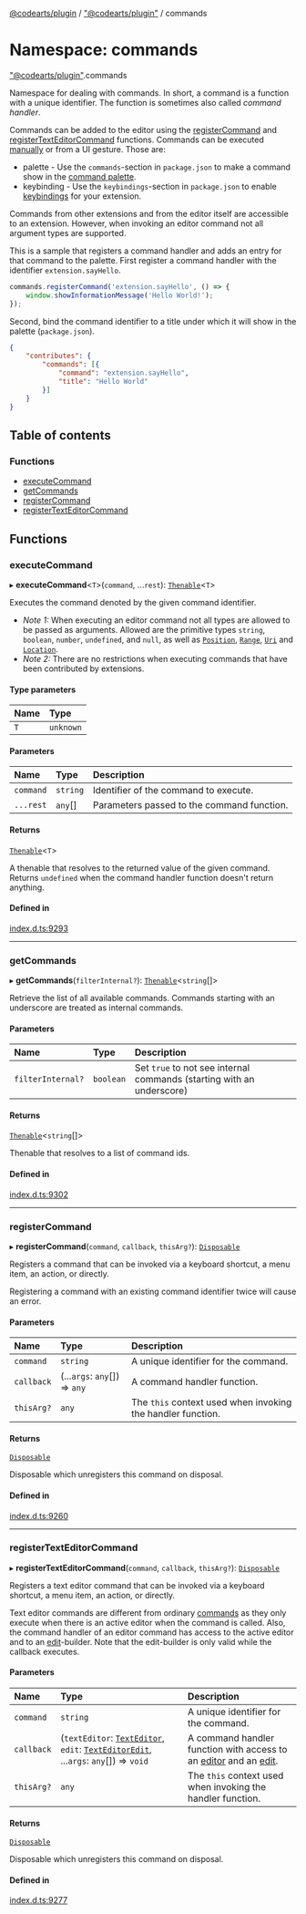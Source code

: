 [@codearts/plugin](../README.md) / ["@codearts/plugin"](_codearts_plugin_.md) / commands

# Namespace: commands

["@codearts/plugin"](_codearts_plugin_.md).commands

Namespace for dealing with commands. In short, a command is a function with a
unique identifier. The function is sometimes also called _command handler_.

Commands can be added to the editor using the [registerCommand](codearts_plugin_.commands.md#registercommand)
and [registerTextEditorCommand](codearts_plugin_.commands.md#registertexteditorcommand) functions. Commands
can be executed [manually](codearts_plugin_.commands.md#executecommand) or from a UI gesture. Those are:

* palette - Use the `commands`-section in `package.json` to make a command show in
the [command palette](https://code.visualstudio.com/docs/getstarted/userinterface#_command-palette).
* keybinding - Use the `keybindings`-section in `package.json` to enable
[keybindings](https://code.visualstudio.com/docs/getstarted/keybindings#_customizing-shortcuts)
for your extension.

Commands from other extensions and from the editor itself are accessible to an extension. However,
when invoking an editor command not all argument types are supported.

This is a sample that registers a command handler and adds an entry for that command to the palette. First
register a command handler with the identifier `extension.sayHello`.
```javascript
commands.registerCommand('extension.sayHello', () => {
	window.showInformationMessage('Hello World!');
});
```
Second, bind the command identifier to a title under which it will show in the palette (`package.json`).
```json
{
	"contributes": {
		"commands": [{
			"command": "extension.sayHello",
			"title": "Hello World"
		}]
	}
}
```

## Table of contents

### Functions

- [executeCommand](codearts_plugin_.commands.md#executecommand)
- [getCommands](codearts_plugin_.commands.md#getcommands)
- [registerCommand](codearts_plugin_.commands.md#registercommand)
- [registerTextEditorCommand](codearts_plugin_.commands.md#registertexteditorcommand)

## Functions

### executeCommand

▸ **executeCommand**<`T`\>(`command`, ...`rest`): [`Thenable`](../interfaces/Thenable.md)<`T`\>

Executes the command denoted by the given command identifier.

* *Note 1:* When executing an editor command not all types are allowed to
be passed as arguments. Allowed are the primitive types `string`, `boolean`,
`number`, `undefined`, and `null`, as well as [`Position`](../classes/codearts_plugin_.Position.md), [`Range`](../classes/codearts_plugin_.Range.md), [`Uri`](../classes/codearts_plugin_.Uri.md) and [`Location`](../classes/codearts_plugin_.Location.md).
* *Note 2:* There are no restrictions when executing commands that have been contributed
by extensions.

#### Type parameters

| Name | Type |
| :------ | :------ |
| `T` | `unknown` |

#### Parameters

| Name | Type | Description |
| :------ | :------ | :------ |
| `command` | `string` | Identifier of the command to execute. |
| `...rest` | `any`[] | Parameters passed to the command function. |

#### Returns

[`Thenable`](../interfaces/Thenable.md)<`T`\>

A thenable that resolves to the returned value of the given command. Returns `undefined` when
the command handler function doesn't return anything.

#### Defined in

[index.d.ts:9293](https://github.com/huaweicloud/cloudide-plugin-api/blob/5055bbd/index.d.ts#L9293)

___

### getCommands

▸ **getCommands**(`filterInternal?`): [`Thenable`](../interfaces/Thenable.md)<`string`[]\>

Retrieve the list of all available commands. Commands starting with an underscore are
treated as internal commands.

#### Parameters

| Name | Type | Description |
| :------ | :------ | :------ |
| `filterInternal?` | `boolean` | Set `true` to not see internal commands (starting with an underscore) |

#### Returns

[`Thenable`](../interfaces/Thenable.md)<`string`[]\>

Thenable that resolves to a list of command ids.

#### Defined in

[index.d.ts:9302](https://github.com/huaweicloud/cloudide-plugin-api/blob/5055bbd/index.d.ts#L9302)

___

### registerCommand

▸ **registerCommand**(`command`, `callback`, `thisArg?`): [`Disposable`](../classes/codearts_plugin_.Disposable.md)

Registers a command that can be invoked via a keyboard shortcut,
a menu item, an action, or directly.

Registering a command with an existing command identifier twice
will cause an error.

#### Parameters

| Name | Type | Description |
| :------ | :------ | :------ |
| `command` | `string` | A unique identifier for the command. |
| `callback` | (...`args`: `any`[]) => `any` | A command handler function. |
| `thisArg?` | `any` | The `this` context used when invoking the handler function. |

#### Returns

[`Disposable`](../classes/codearts_plugin_.Disposable.md)

Disposable which unregisters this command on disposal.

#### Defined in

[index.d.ts:9260](https://github.com/huaweicloud/cloudide-plugin-api/blob/5055bbd/index.d.ts#L9260)

___

### registerTextEditorCommand

▸ **registerTextEditorCommand**(`command`, `callback`, `thisArg?`): [`Disposable`](../classes/codearts_plugin_.Disposable.md)

Registers a text editor command that can be invoked via a keyboard shortcut,
a menu item, an action, or directly.

Text editor commands are different from ordinary [commands](codearts_plugin_.commands.md#registercommand) as
they only execute when there is an active editor when the command is called. Also, the
command handler of an editor command has access to the active editor and to an
[edit](../interfaces/codearts_plugin_.TextEditorEdit.md)-builder. Note that the edit-builder is only valid while the
callback executes.

#### Parameters

| Name | Type | Description |
| :------ | :------ | :------ |
| `command` | `string` | A unique identifier for the command. |
| `callback` | (`textEditor`: [`TextEditor`](../interfaces/codearts_plugin_.TextEditor.md), `edit`: [`TextEditorEdit`](../interfaces/codearts_plugin_.TextEditorEdit.md), ...`args`: `any`[]) => `void` | A command handler function with access to an [editor](../interfaces/codearts_plugin_.TextEditor.md) and an [edit](../interfaces/codearts_plugin_.TextEditorEdit.md). |
| `thisArg?` | `any` | The `this` context used when invoking the handler function. |

#### Returns

[`Disposable`](../classes/codearts_plugin_.Disposable.md)

Disposable which unregisters this command on disposal.

#### Defined in

[index.d.ts:9277](https://github.com/huaweicloud/cloudide-plugin-api/blob/5055bbd/index.d.ts#L9277)
